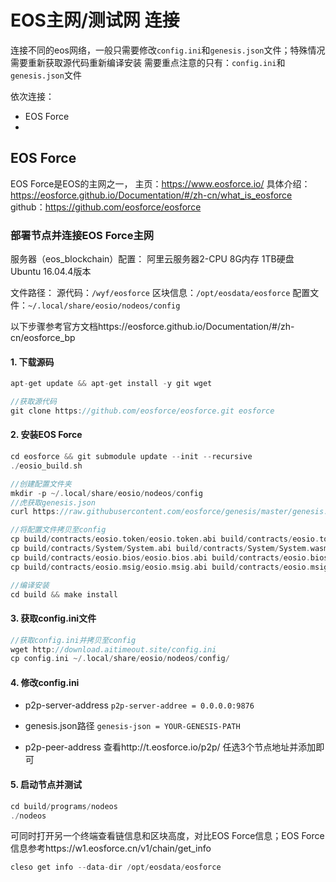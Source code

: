 # EOS主网/测试网 连接
连接不同的eos网络，一般只需要修改`config.ini`和`genesis.json`文件；特殊情况需要重新获取源代码重新编译安装
需要重点注意的只有：`config.ini`和`genesis.json`文件

依次连接：
* EOS Force
* 

## EOS Force
EOS Force是EOS的主网之一，
主页：https://www.eosforce.io/
具体介绍：https://eosforce.github.io/Documentation/#/zh-cn/what_is_eosforce
github：https://github.com/eosforce/eosforce

### 部署节点并连接EOS Force主网
服务器（eos_blockchain）配置：
阿里云服务器2-CPU 8G内存 1TB硬盘 Ubuntu 16.04.4版本

文件路径：
源代码：`/wyf/eosforce`
区块信息：`/opt/eosdata/eosforce`
配置文件：`~/.local/share/eosio/nodeos/config`


以下步骤参考官方文档https://eosforce.github.io/Documentation/#/zh-cn/eosforce_bp

#### 1.  下载源码
```C++
apt-get update && apt-get install -y git wget

//获取源代码
git clone https://github.com/eosforce/eosforce.git eosforce
```

#### 2. 安装EOS Force
```C++
cd eosforce && git submodule update --init --recursive 
./eosio_build.sh

//创建配置文件夹
mkdir -p ~/.local/share/eosio/nodeos/config
//虎获取genesis.json
curl https://raw.githubusercontent.com/eosforce/genesis/master/genesis.json -o ~/.local/share/eosio/nodeos/config/genesis.json

//将配置文件拷贝至config
cp build/contracts/eosio.token/eosio.token.abi build/contracts/eosio.token/eosio.token.wasm ~/.local/share/eosio/nodeos/config
cp build/contracts/System/System.abi build/contracts/System/System.wasm ~/.local/share/eosio/nodeos/config
cp build/contracts/eosio.bios/eosio.bios.abi build/contracts/eosio.bios/eosio.bios.wasm ~/.local/share/eosio/nodeos/config
cp build/contracts/eosio.msig/eosio.msig.abi build/contracts/eosio.msig/eosio.msig.wasm ~/.local/share/eosio/nodeos/config

//编译安装
cd build && make install
```

#### 3. 获取config.ini文件
```C++
//获取config.ini并拷贝至config
wget http://download.aitimeout.site/config.ini
cp config.ini ~/.local/share/eosio/nodeos/config/
```

#### 4. 修改config.ini
* p2p-server-address
`p2p-server-addree = 0.0.0.0:9876`

* genesis.json路径
`genesis-json = YOUR-GENESIS-PATH`

* p2p-peer-address
查看http://t.eosforce.io/p2p/  任选3个节点地址并添加即可

#### 5. 启动节点并测试
```C++
cd build/programs/nodeos 
./nodeos
```
可同时打开另一个终端查看链信息和区块高度，对比EOS Force信息；EOS Force信息参考https://w1.eosforce.cn/v1/chain/get_info
```C++
cleso get info --data-dir /opt/eosdata/eosforce
```

